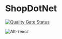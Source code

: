 # ShopDotNet
[![Quality Gate Status](https://sonarcloud.io/api/project_badges/measure?project=thero23_ShopDotNet&metric=alert_status)](https://sonarcloud.io/summary/new_code?id=thero23_ShopDotNet)

![Alt-текст](https://bitworks.software/assets/img/2018-12-11/Feature.png "Gitflow")
